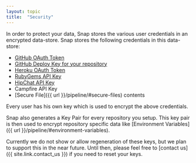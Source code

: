 ```yaml
---
layout: topic
title:  "Security"
---
```


In order to protect your data, Snap stores the various user credentials in an encrypted data-store. Snap stores the
following credentials in this data-store:

* [GitHub OAuth Token](https://developer.github.com/v3/oauth/#oauth)
* [GitHub Deploy Key for your repository](https://developer.github.com/guides/managing-deploy-keys/#deploy-keys)
* [Heroku OAuth Token](https://devcenter.heroku.com/articles/oauth)
* [RubyGems API Key](http://guides.rubygems.org/rubygems-org-api/#api-authorization)
* [HipChat API Key](https://www.hipchat.com/docs/api)
* Campfire API Key
* [Secure File]({{ url }}/pipeline/#secure-files) contents

Every user has his own key which is used to encrypt the above credentials.

Snap also generates a Key Pair for every repository you setup. This key pair is then used to encrypt repository specific data
like [Environment Variables]({{ url }}/pipeline/#environment-variables).

Currently we do not show or allow regeneration of these keys, but we plan to support this in the near future. Until then, please feel
free to [contact us]({{ site.link.contact_us }}) if you need to reset your keys.
